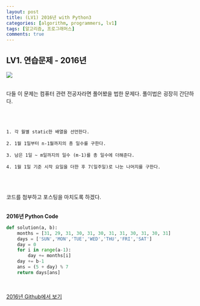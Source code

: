 ```yaml
---
layout: post
title: (LV1) 2016년 with Python3
categories: [algorithm, programmers, lv1]
tags: [알고리즘, 프로그래머스]
comments: true
---
```


## LV1. 연습문제 - 2016년



![](/Users/Janghaeng/Desktop/ljh9601.github.io/assets/img/2016년.png)

<br> 다들 이 문제는 컴퓨터 관련 전공자라면 풀어봤을 법한 문제다. 풀이법은 굉장히 간단하다.

<br><br>

```
1. 각 월별 static한 배열을 선언한다.

2. 1월 1일부터 n-1월까지의 총 일수를 구한다.

3. 남은 1일 ~ m일까지의 일수 (m-1)를 총 일수에 더해준다.

4. 1월 1일 기준 시작 요일을 더한 후 7(일주일)로 나눈 나머지를 구한다.
```

<br><br>

코드를 첨부하고 포스팅을 마치도록 하겠다. <br>
<br>

**2016년 Python Code**

```python
def solution(a, b):
    months = [31, 29, 31, 30, 31, 30, 31, 31, 30, 31, 30, 31]
    days = ['SUN','MON','TUE','WED','THU','FRI','SAT']
    day = 0
    for i in range(a-1):
        day += months[i]
    day += b-1
    ans = (5 + day) % 7 
    return days[ans]
```

<br>

[2016년 Github에서 보기](https://github.com/ljh9601/BOJ-Programmers/blob/master/Programmers/Lv1/2016년.py)


